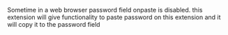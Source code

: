 Sometime in a web browser password field onpaste is disabled. this extension will give functionality to paste password on this extension and it will copy it to the password field
